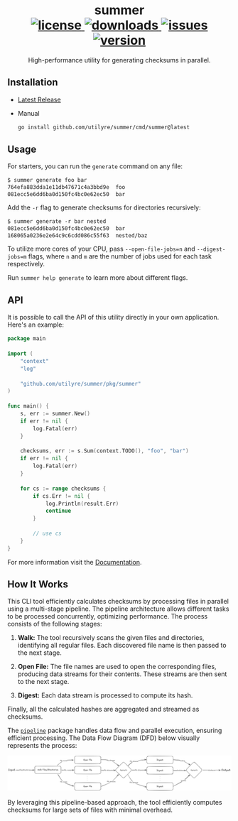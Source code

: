<div align="center">
  <h1>
    summer
    <br />
    <a href="https://github.com/utilyre/summer/releases/latest">
      <img alt="license" src="https://img.shields.io/github/v/tag/utilyre/summer?label=version" />
    </a>
    <a href="https://go.dev">
      <img alt="downloads" src="https://img.shields.io/github/go-mod/go-version/utilyre/summer?label=go" />
    </a>
    <a href="https://github.com/utilyre/summer/issues">
      <img alt="issues" src="https://img.shields.io/github/issues/utilyre/bevy_prank?label=issues" />
    </a>
    <a href="https://github.com/utilyre/summer/actions/workflows/ci.yaml">
      <img alt="version" src="https://img.shields.io/github/actions/workflow/status/utilyre/summer/ci.yaml?label=ci" />
    </a>
  </h1>
  <p>
    High-performance utility for generating checksums in parallel.
  </p>
</div>

## Installation

- [Latest Release](https://github.com/utilyre/summer/releases/latest)

- Manual

  ```bash
  go install github.com/utilyre/summer/cmd/summer@latest
  ```

## Usage

For starters, you can run the `generate` command on any file:

```
$ summer generate foo bar
764efa883dda1e11db47671c4a3bbd9e  foo
081ecc5e6dd6ba0d150fc4bc0e62ec50  bar
```

Add the `-r` flag to generate checksums for directories recursively:

```
$ summer generate -r bar nested
081ecc5e6dd6ba0d150fc4bc0e62ec50  bar
168065a0236e2e64c9c6cdd086c55f63  nested/baz
```

To utilize more cores of your CPU, pass `--open-file-jobs=n` and
`--digest-jobs=m` flags, where `n` and `m` are the number of jobs used for each
task respectively.

Run `summer help generate` to learn more about different flags.

## API

It is possible to call the API of this utility directly in your own
application. Here's an example:

```go
package main

import (
	"context"
	"log"

	"github.com/utilyre/summer/pkg/summer"
)

func main() {
	s, err := summer.New()
	if err != nil {
		log.Fatal(err)
	}

	checksums, err := s.Sum(context.TODO(), "foo", "bar")
	if err != nil {
		log.Fatal(err)
	}

	for cs := range checksums {
		if cs.Err != nil {
			log.Println(result.Err)
			continue
		}

		// use cs
	}
}
```

For more information visit the [Documentation][docs].

[docs]: https://pkg.go.dev/github.com/utilyre/summer

## How It Works

This CLI tool efficiently calculates checksums by processing files in parallel
using a multi-stage pipeline. The pipeline architecture allows different tasks
to be processed concurrently, optimizing performance. The process consists of
the following stages:

1. **Walk:** The tool recursively scans the given files and
   directories, identifying all regular files. Each discovered file name is
   then passed to the next stage.

2. **Open File:** The file names are used to open the corresponding files,
   producing data streams for their contents. These streams are then sent to
   the next stage.

3. **Digest:** Each data stream is processed to compute its hash.

Finally, all the calculated hashes are aggregated and streamed as checksums.

The [`pipeline`][pipeline] package handles data flow and parallel execution,
ensuring efficient processing. The Data Flow Diagram (DFD) below visually
represents the process:

![Data Flow Diagram](./docs/dfd.png)

By leveraging this pipeline-based approach, the tool efficiently computes
checksums for large sets of files with minimal overhead.

[pipeline]: https://pkg.go.dev/github.com/utilyre/summer/pkg/pipeline

